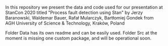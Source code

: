 In this repository we present the data and code used for our presentation at StanCon 2020 titled "Process fault detection using Stan"
by Jerzy Baranowski, Waldemar Bauer, Rafał Mularczyk, Bartłomiej Gondek from AGH University of Science & Technology, Kraków, Poland

Folder Data has its own readme and can be easily used.
Folder Src at the moment is missing one custom package, and will be operational soon.
